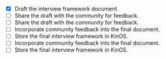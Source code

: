 - [x] Draft the interview framework document.
- [ ] Share the draft with the community for feedback. 
- [ ] Share the draft with the community for feedback. 
- [ ] Incorporate community feedback into the final document.
- [ ] Store the final interview framework in KinOS.
- [ ] Incorporate community feedback into the final document.
- [ ] Store the final interview framework in KinOS.